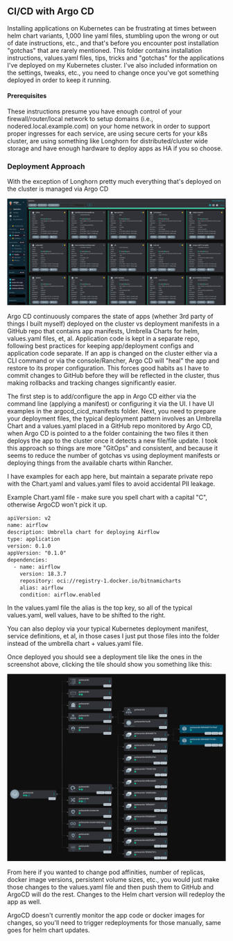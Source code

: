 ## CI/CD with Argo CD

Installing applications on Kubernetes can be frustrating at times between helm chart variants, 1,000 line yaml files, stumbling upon the wrong or out of date instructions, etc., and that's before you encounter post installation "gotchas" that are rarely mentioned. This folder contains installation instructions, values.yaml files, tips, tricks and "gotchas" for the applications I've deployed on my Kubernetes cluster. I've also included information on the settings, tweaks, etc., you need to change once you've got something deployed in order to keep it running.

#### Prerequisites

These instructions presume you have enough control of your firewall/router/local network to setup domains (i.e., nodered.local.example.com) on your home network in order to support proper ingresses for each service, are using secure certs for your k8s cluster, are using something like Longhorn for distributed/cluster wide storage and have enough hardware to deploy apps as HA if you so choose.

### Deployment Approach

With the exception of Longhorn pretty much everything that's deployed on the cluster is managed via Argo CD

![Argo CD App Tiles](images/argocd_tiles.png)

Argo CD continuously compares the state of apps (whether 3rd party of things I built myself) deployed on the cluster vs deployment manifests in a GitHub repo that contains app manifests, Umbrella Charts for helm, values.yaml files, et, al. Application code is kept in a separate repo, following best practices for keeping app/deployment configs and application code separate. 
If an app is changed on the cluster either via a CLI command or via the console/Rancher, Argo CD will "heal" the app and restore to its proper configuration. This forces good habits as I have to commit changes to GitHub before they will be reflected in the cluster, thus making rollbacks and tracking changes significantly easier. 

The first step is to add/configure the app in Argo CD either via the command line (applying a manifest) or configuring it via the UI. I have UI examples in the argocd_cicd_manifests folder. Next, you need to prepare your deployment files, the typical deployment pattern involves an Umbrella Chart and a values.yaml placed in a GitHub repo monitored by Argo CD, when Argo CD is pointed to a the folder containing the two files it then deploys the app to the cluster once it detects a new file/file update. I took this approach so things are more "GitOps" and consistent, and because it seems to reduce the number of gotchas vs using deployment manifests or deploying things from the available charts within Rancher. 

I have examples for each app here, but maintain a separate private repo with the Chart.yaml and values.yaml files to avoid accidental PII leakage.

Example Chart.yaml file - make sure you spell chart with a capital "C", otherwise ArgoCD won't pick it up. 
```
apiVersion: v2
name: airflow
description: Umbrella chart for deploying Airflow
type: application
version: 0.1.0
appVersion: "0.1.0"
dependencies:
  - name: airflow
    version: 18.3.7
    repository: oci://registry-1.docker.io/bitnamicharts
    alias: airflow
    condition: airflow.enabled
```
In the values.yaml file the alias is the top key, so all of the typical values.yaml, well values, have to be shifted to the right. 

You can also deploy via your typical Kubernetes deployment manifest, service definitions, et al, in those cases I just put those files into the folder instead of the umbrella chart + values.yaml file. 

Once deployed you should see a deployment tile like the ones in the screenshot above, clicking the tile should show you something like this:

![Argo CD App Tiles](images/fully_deployed.png)


From here if you wanted to change pod affinities, number of replicas, docker image versions, persistent volume sizes, etc., you would just make those changes to the values.yaml file and then push them to GitHub and ArgoCD will do the rest. Changes to the Helm chart version will redeploy the app as well. 

ArgoCD doesn't currently monitor the app code or docker images for changes, so you'll need to trigger redeployments for those manually, same goes for helm chart updates. 


  


